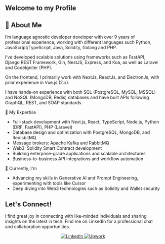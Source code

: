 ## Welcome to my Profile

## 👋 About Me
I’m language agnostic developer developer with over 9 years of professional experience, working with different languages such Python, JavaScript/TypeScript, Java, Solidity, Golang and PHP.

I’ve developed scalable solutions using frameworks such as FastAPI, Django REST Framework, Gin, NestJS, Express, and Koa, as well as Laravel and CodeIgniter (PHP).

On the frontend, I primarily work with NextJs, ReactJs, and ElectronJs, with prior experience in Vue.js (2.x).

I have hands-on experience with both SQL (PostgreSQL, MySQL, MSSQL) and NoSQL (MongoDB, Redis) databases and have built APIs following GraphQL, REST, and SOAP standards.


🧠 My Expertise
- Full-stack development with Next.js, React, TypeScript, Node.js, Python (DRF, FastAPI), PHP (Laravel)
- Database design and optimization with PostgreSQL, MongoDB, and RedisbitMQ
- Message brokers: Apache Kafka and RabbitMQ
- Web3: Solidity Smart Contract development
- Building enterprise-grade applications and scalable architectures
- Business-to-business API integrations and workflow automation

🚀 Currently, I'm
- Advancing my skills in Generative AI and Prompt Engineering, experimenting with tools like Cursor
- Deep diving into Web3 technologies such as Solidity and Wallet security


## Let's Connect!
I find great joy in connecting with like-minded individuals and sharing insights on the latest in tech. 
Find me on LinkedIn for a professional chat and collaboration opportunities.
<p align="center">
<a href="https://www.linkedin.com/in/ali-anwar-1">
  <img src="https://img.shields.io/badge/LinkedIn-Ali%20Anwar-blue?style=flat&logo=linkedin" alt="LinkedIn">
</a>
<a href="https://www.upwork.com/freelancers/~016a30e91c70fa7798">
  <img src="https://img.shields.io/badge/Upwork-Ali%20Anwar-success?style=flat&logo=upwork" alt="Upwork">
</a>
</p>
<!--
**ali-anwar1/ali-anwar1** is a ✨ _special_ ✨ repository because its `README.md` (this file) appears on your GitHub profile.

Here are some ideas to get you started:

- 🔭 I’m currently working on ...
- 🌱 I’m currently learning ...
- 👯 I’m looking to collaborate on ...
- 🤔 I’m looking for help with ...
- 💬 Ask me about ...
- 📫 How to reach me: ...
- 😄 Pronouns: ...
- ⚡ Fun fact: ...
-->
<!--
## 😀 My GitHub Stats
<img src="https://github-readme-stats.vercel.app/api/top-langs/?username=ali-anwar1&theme=radical&show_icons=true&hide_border=false&layout=compact&cache_seconds=2000" alt="ali-anwar1's GitHub Stats" /> 

<img src="https://github-readme-stats.vercel.app/api?username=ali-anwar1&layout=compact&theme=radical&show_icons=true&hide_border=false&count_private=true&cache_seconds=2000" alt="ali-anwar1's GitHub Stats" /> 
-->
